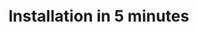 # Installation in 5 minutes

[.source]: https://linux-tips-and-tricks.de/en/installation
[.source]: https://linux-tips-and-tricks.de/de/installation
